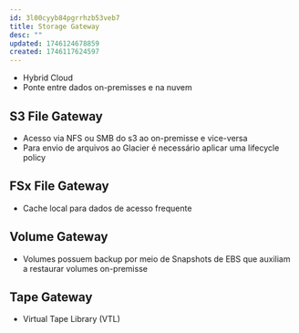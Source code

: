 ```yaml
---
id: 3l00cyyb84pgrrhzb53veb7
title: Storage Gateway
desc: ""
updated: 1746124678859
created: 1746117624597
---
```


- Hybrid Cloud
- Ponte entre dados on-premisses e na nuvem

## S3 File Gateway

- Acesso via NFS ou SMB do s3 ao on-premisse e vice-versa
- Para envio de arquivos ao Glacier é necessário aplicar uma lifecycle policy

## FSx File Gateway

- Cache local para dados de acesso frequente

## Volume Gateway

- Volumes possuem backup por meio de Snapshots de EBS que auxiliam a restaurar volumes on-premisse

## Tape Gateway

- Virtual Tape Library (VTL)
